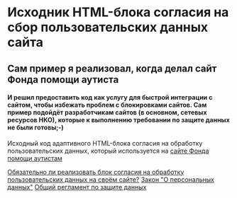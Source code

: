# Исходник HTML-блока согласия на сбор пользовательских данных сайта

## Сам пример я реализовал, когда делал сайт Фонда помощи аутиста

#### И решил предоставить код как услугу для быстрой интеграции с сайтом, чтобы избежать проблем с блокировками сайтов. Сам пример подойдёт разработчикам сайтов (в основном, сетевых ресурсов НКО), которые к выполнению требовании по защите данных не были готовы;-)

 Исходный код адаптивного HTML-блока согласия на обработку пользовательских данных, который используется на [сайте Фонда помощи аутистам](https://good-adults.ru/)

 [Обязательно ли реализовать блок согласия на обработку пользовательских данных на своём сайте?](https://platformalp.ru/blog/izmienieniia-v-zakonie-piersonalnykh-dannykh/)
 [Закон "О персональных данных"](https://rg.ru/2006/07/29/personaljnye-dannye-dok.html)
 [Общий регламент по защите данных](https://ogdpr.eu/ru)

